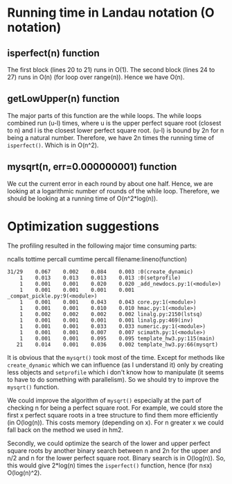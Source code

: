 # Running time in Landau notation (O notation)

## isperfect(n) function

The first block (lines 20 to 21) runs in O(1).
The second block (lines 24 to 27) runs in O(n) (for loop over range(n)).
Hence we have O(n).

## getLowUpper(n) function

The major parts of this function are the while loops.
The while loops combined run (u-l) times, 
where u is the upper perfect square root (closest to n)
and l is the closest lower perfect square root.
(u-l) is bound by 2n for n being a natural number.
Therefore, we have 2n times the running time of `isperfect()`.
Which is in O(n^2).

## mysqrt(n, err=0.000000001) function

We cut the current error in each round by about one half.
Hence, we are looking at a logarithmic number of rounds of the while loop.
Therefore, we should be looking at a running time of O(n^2*log(n)).

# Optimization suggestions

The profiling resulted in the following major time consuming parts:

   ncalls  tottime  percall  cumtime  percall filename:lineno(function)


    31/29    0.067    0.002    0.084    0.003 :0(create_dynamic)
        1    0.013    0.013    0.013    0.013 :0(setprofile)
        1    0.001    0.001    0.020    0.020 _add_newdocs.py:1(<module>)
        1    0.001    0.001    0.001    0.001 _compat_pickle.py:9(<module>)
        1    0.001    0.001    0.043    0.043 core.py:1(<module>)
        1    0.001    0.001    0.010    0.010 hmac.py:1(<module>)
        1    0.002    0.002    0.002    0.002 linalg.py:2150(lstsq)
        1    0.001    0.001    0.001    0.001 linalg.py:469(inv)
        1    0.001    0.001    0.033    0.033 numeric.py:1(<module>)
        1    0.001    0.001    0.007    0.007 scimath.py:1(<module>)
        1    0.001    0.001    0.095    0.095 template_hw3.py:115(main)
       21    0.014    0.001    0.036    0.002 template_hw3.py:66(mysqrt)

It is obvious that the `mysqrt()` took most of the time. Except for methods 
like `create_dynamic` which we can influence (as I understand it) only by creating less objects
and `setprofile` which i don't know how to manipulate (it seems to have to do something with
parallelism). So we should try to improve the `mysqrt()` function.

We could improve the algorithm of `mysqrt()` especially at the part of checking n for being a perfect square root.
For example, we could store the first x perfect square roots in a tree structure 
to find them more efficiently (in O(log(n)). This costs memory (depending on x).
For n greater x we could fall back on the method we used in hm2.

Secondly, we could optimize the search of the lower and upper perfect square roots by another
binary search between n and 2n for the upper and n/2 and n for the lower perfect
square root. Binary search is in O(log(n)).
So, this would give 2*log(n) times the `isperfect()` function, hence (for n≤x) O(log(n)^2).


